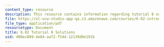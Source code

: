 ```yaml
---
content_type: resource
description: This resource contains information regarding tutorial 8 solutions.
file: https://ol-ocw-studio-app-qa.s3.amazonaws.com/courses/6-02-introduction-to-eecs-ii-digital-communication-systems-fall-2012/d06ec8894e84aaf2f54412139d0e191b_MIT6_02F12_tutor08_sol.pdf
file_type: application/pdf
resourcetype: Document
title: 6.02 Tutorial 8 Solutions
uid: d06ec889-4e84-aaf2-f544-12139d0e191b
---
```

